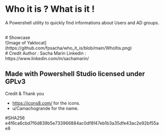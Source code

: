 # Who it is ? What is it !
A Powershell utility to quickly find informations about Users and AD groups.

<br>
# Showcase
<br>
![Image of Yaktocat](https://github.com/fpsacha/who_it_is/blob/main/WhoItis.png)
<br>
# Credit
Author : Sacha Marin
Linkedin : https://www.linkedin.com/in/sachamarin/

Made with Powershell Studio
licensed under GPLv3
-------------------------
Credit & Thank you
- https://icons8.com/ for the icons.
- u/Camachogrande for the name.

#SHA256
e4f6ca6cbd7f6d839b5e733966884ac0df8f47eb1b3a35dfe43ac2e92bf55ae8

